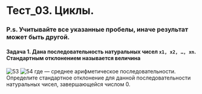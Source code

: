# Тест_03. Циклы.
### P.s. Учитывайте все указанные пробелы, иначе результат может быть другой.

#### Задача 1. Дана последовательность натуральных чисел ``x1, x2, …, xn``. Стандартным отклонением называется величина
![53](https://github.com/tvgVita69/python_begin/assets/98489171/4333a1b7-966d-4a24-a382-e3457fa188e8)
![54](https://github.com/tvgVita69/python_begin/assets/98489171/6c8692a0-f7cd-4aa1-a748-4e0f3b050850) где  — среднее арифметическое последовательности.
Определите стандартное отклонение для данной последовательности натуральных чисел, завершающейся числом 0.
